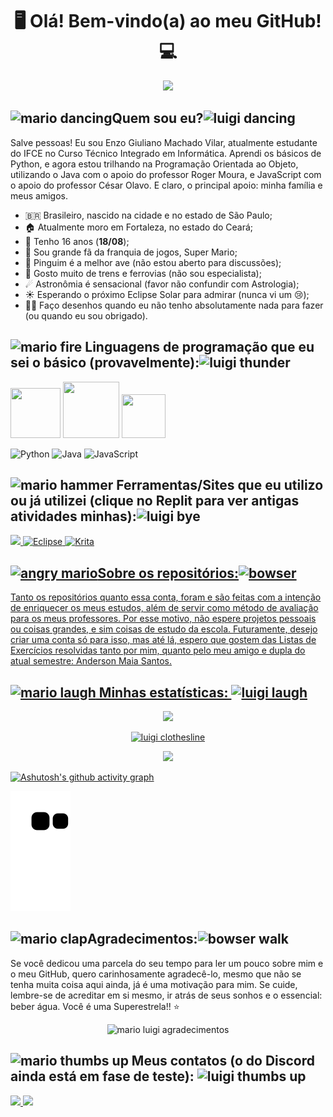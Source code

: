 <h1 align="center"> 🖥 Olá! Bem-vindo(a) ao meu GitHub! 💻 </h1>

<div align="center">
<img src="https://user-images.githubusercontent.com/125034964/232810243-0665b211-a558-4ffc-9b1e-c0465978be9a.png" width="387px" />
</div>


## ![mario dancing](https://user-images.githubusercontent.com/125034964/233231778-dd288f4d-8fb9-4694-a30f-923c6a36774e.gif)Quem sou eu?![luigi dancing](https://user-images.githubusercontent.com/125034964/233232006-6c8fb575-f2cd-46e0-9b66-59a4d3af2b96.gif) 
Salve pessoas! Eu sou Enzo Giuliano Machado Vilar, atualmente estudante do IFCE no Curso Técnico Integrado em Informática. Aprendi os básicos de Python, e agora estou trilhando na Programação Orientada ao Objeto, utilizando o Java com o apoio do professor Roger Moura, e JavaScript com o apoio do professor César Olavo. E claro, o principal apoio: minha família e meus amigos.

- :brazil: Brasileiro, nascido na cidade e no estado de São Paulo;
- 🏠 Atualmente moro em Fortaleza, no estado do Ceará;
- 🎂 Tenho 16 anos (**18/08**);
- 🍄 Sou grande fã da franquia de jogos, Super Mario;
- 🐧 Pinguim é a melhor ave (não estou aberto para discussões);
- 🚂 Gosto muito de trens e ferrovias (não sou especialista);
- ☄ Astronômia é sensacional (favor não confundir com Astrologia);
- ☀ Esperando o próximo Eclipse Solar para admirar (nunca vi um 😢);
- 👨‍🎨 Faço desenhos quando eu não tenho absolutamente nada para fazer (ou quando eu sou obrigado).


## ![mario fire](https://user-images.githubusercontent.com/125034964/233233313-5c9a5122-d1e2-44a5-bf8f-9e7a1e8d6e96.gif) Linguagens de programação que eu sei o básico (provavelmente):![luigi thunder](https://user-images.githubusercontent.com/125034964/233233375-73fb7724-1b83-4107-907d-563fc7281870.gif)
<img src="https://cdn.jsdelivr.net/gh/devicons/devicon/icons/python/python-original-wordmark.svg" width="80" height="80"/> <img src="https://cdn.jsdelivr.net/gh/devicons/devicon/icons/java/java-original-wordmark.svg" width="90" height="90" /> <img src="https://cdn.jsdelivr.net/gh/devicons/devicon/icons/javascript/javascript-original.svg" width="70" height="70" />

![Python](https://img.shields.io/badge/python-3670A0?style=for-the-badge&logo=python&logoColor=ffdd54) ![Java](https://img.shields.io/badge/java-%23ED8B00.svg?style=for-the-badge&logo=openjdk&logoColor=white) ![JavaScript](https://img.shields.io/badge/javascript-%23323330.svg?style=for-the-badge&logo=javascript&logoColor=%23F7DF1E)

## ![mario hammer](https://user-images.githubusercontent.com/125034964/233237369-0fec0246-8d0f-4f14-a2f1-0ac55bd9d04f.gif) Ferramentas/Sites que eu utilizo ou já utilizei (clique no Replit para ver antigas atividades minhas):![luigi bye](https://user-images.githubusercontent.com/125034964/233237595-849d0290-6413-4f91-be8d-1364663183a6.gif)

<a href = "https://replit.com/@EnzoGiuliano"><img src="https://img.shields.io/badge/Replit-DD1200?style=for-the-badge&logo=Replit&logoColor=white" targe="_blank"> ![Eclipse](https://img.shields.io/badge/Eclipse-FE7A16.svg?style=for-the-badge&logo=Eclipse&logoColor=white) ![Krita](https://img.shields.io/badge/Krita-203759?style=for-the-badge&logo=krita&logoColor=EEF37B)

## ![angry mario](https://user-images.githubusercontent.com/125034964/233235148-0ffebbab-bbe5-4c30-b2d9-fc3ee0d148d6.gif)Sobre os repositórios:![bowser](https://user-images.githubusercontent.com/125034964/233235307-5df82717-58bc-41d8-bd1f-e50b91ecf2cc.gif)
Tanto os repositórios quanto essa conta, foram e são feitas com a intenção de enriquecer os meus estudos, além de servir como método de avaliação para os meus professores. Por esse motivo, não espere projetos pessoais ou coisas grandes, e sim coisas de estudo da escola. Futuramente, desejo criar uma conta só para isso, mas até lá, espero que gostem das Listas de Exercícios resolvidas tanto por mim, quanto pelo meu amigo e dupla do atual semestre: Anderson Maia Santos.

## ![mario laugh](https://user-images.githubusercontent.com/125034964/233238294-d4117d78-deef-4d42-98e2-fd5628b3d613.gif) Minhas estatísticas: ![luigi laugh](https://user-images.githubusercontent.com/125034964/233238638-3118a2ad-cc29-4ca1-ae2f-02d5cc24ad7d.gif)
<div align="center">
<a href="https://github.com/Enzo-Giuliano">
<img height="150em" src="https://github-readme-stats.vercel.app/api/top-langs/?username=Enzo-Giuliano&theme=merko"/> 
</div>

<div align="center">

![luigi clothesline](https://user-images.githubusercontent.com/125034964/233369816-dfd84cf0-fc86-4f20-891d-b0646a374462.gif) 

</div>

<div align="center">
<img height="150em" src="https://github-readme-stats.vercel.app/api?username=Enzo-Giuliano&show_icons=true&theme=merko&include_all_commits=true&count_private=true"/>
</div>

[![Ashutosh's github activity graph](https://github-readme-activity-graph.cyclic.app/graph?username=Enzo-Giuliano&theme=github-compact)](https://github.com/Enzo-Giuliano/github-readme-activity-graph)

![Snake animation](https://github.com/Enzo-Giuliano/Enzo-Giuliano/blob/output/github-contribution-grid-snake.svg)

## ![mario clap](https://user-images.githubusercontent.com/125034964/233383407-a2d9c23d-6c57-4ca7-bd44-990e2fbd1b01.gif)Agradecimentos:![bowser walk](https://user-images.githubusercontent.com/125034964/233383695-d859342b-233a-4c0a-b9dd-478f1f8bd828.gif)
Se você dedicou uma parcela do seu tempo para ler um pouco sobre mim e o meu GitHub, quero carinhosamente agradecê-lo, mesmo que não se tenha muita coisa aqui ainda, já é uma motivação para mim. Se cuide, lembre-se de acreditar em si mesmo, ir atrás de seus sonhos e o essencial: beber água. Você é uma Superestrela!! ⭐ 
 
<div align="center">

![mario   luigi agradecimentos](https://user-images.githubusercontent.com/125034964/233379685-010afbb7-074d-487f-a42a-1f3cc06ba9ed.png)

</div>

          
## ![mario thumbs up](https://user-images.githubusercontent.com/125034964/233240288-f67c449c-c0cd-4d0e-b035-fa1b27e46bb3.gif) Meus contatos (o do Discord ainda está em fase de teste): ![luigi thumbs up](https://user-images.githubusercontent.com/125034964/233240486-80243b23-403f-4665-9f3a-66ef8b65a43c.gif)
<div>
<a href = "mailto:enzo.vilar46@aluno.ifce.edu.br"><img src="https://img.shields.io/badge/Gmail-D14836?style=for-the-badge&logo=gmail&logoColor=white" target="_blank">
<a href = "https://discord.com/channels/@me/905497866708078652"><img src="https://img.shields.io/badge/Discord-%235865F2.svg?style=for-the-badge&logo=discord&logoColor=white" target="_blank">
</a>

